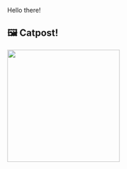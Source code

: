 Hello there!



## 🖼️ Catpost!

<sub>
    <img src="https://cdn2.thecatapi.com/images/9t3.jpg" height="256">
</sub>

